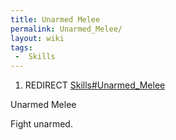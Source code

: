 ```yaml
---
title: Unarmed Melee
permalink: Unarmed_Melee/
layout: wiki
tags:
 -  Skills
---
```


1.  REDIRECT [Skills\#Unarmed\_Melee](/keeperrl_wiki/Skills#Unarmed_Melee "wikilink")

Unarmed Melee

Fight unarmed.
